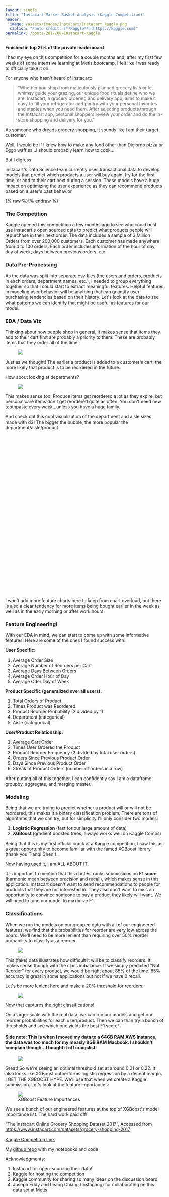 ```yaml
---
layout: single
title: "Instacart Market Basket Analysis (Kaggle Competition)"
header:
  image: /assets/images/Instacart/Instacart_kaggle.png
  caption: "Photo credit: [**Kaggle**](https://kaggle.com)"
permalink: /posts/2017/08/Instacart-Kaggle
---
```


**Finished in top 21% of the private leaderboard**

I had my eye on this competition for a couple months and, after my first few weeks of some intensive learning at Metis bootcamp, I felt like I was ready to officially take it on.

For anyone who hasn't heard of Instacart:

> "Whether you shop from meticulously planned grocery lists or let whimsy guide your grazing, our unique food rituals define who we are. Instacart, a grocery ordering and delivery app, aims to make it easy to fill your refrigerator and pantry with your personal favorites and staples when you need them. After selecting products through the Instacart app, personal shoppers review your order and do the in-store shopping and delivery for you."

As someone who dreads grocery shopping, it sounds like I am their target customer.

Well, I would be if I knew how to make any food other than Digiorno pizza or Eggo waffles...I should probably learn how to cook...

But I digress

Instacart's Data Science team currently uses transactional data to develop models that predict which products a user will buy again, try for the first time, or add to their cart next during a session. These models have a huge impact on optimizing the user experience as they can recommend products based on a user's past behavior.

{% raw %}<img src="/assets/images/Instacart/app_pic.png" alt="" class="full">{% endraw %}

### The Competition

Kaggle opened this competition a few months ago to see who could best use Instacart's open sourced data to predict what products people will repurchase in their next order. The data includes a sample of 3 Million Orders from over 200,000 customers. Each customer has made anywhere from 4 to 100 orders. Each order includes information of the hour of day, day of week, days between previous orders, etc.

### Data Pre-Processing

As the data was split into separate csv files (the users and orders, products in each orders, department names, etc.), I needed to group everything together so that I could start to extract meaningful features. Helpful features in modeling user behavior will be anything that can quantify user purchasing tendencies based on their history. Let's look at the data to see what patterns we can identify that might be useful as features for our model.

### EDA / Data Viz

Thinking about how people shop in general, it makes sense that items they add to their cart first are probably a priority to them. These are probably items that they order all of the time.


<figure>
  <a href="/assets/images/Instacart/cart_reorder.png"><img src="/assets/images/Instacart/cart_reorder.png"></a>
</figure>

Just as we thought! The earlier a product is added to a customer's cart, the more likely that product is to be reordered in the future.

How about looking at departments?

<figure>
  <a href="/assets/images/Instacart/department_reorder.png"><img src="/assets/images/Instacart/department_reorder.png"></a>
</figure>

This makes sense too! Produce items get reordered a lot as they expire, but personal care items don't get reordered quite as often. You don't need new toothpaste every week...unless you have a huge family.

And check out this cool visualization of the department and aisle sizes made with d3! The bigger the bubble, the more popular the department/aisle/product.

<meta charset="utf-8">
<style>

.svg {
  display: block;
  margin: auto;
  border: 1px solid gray;
}

.node {
  cursor: pointer;
}

.node:hover {
  stroke: #000;
  stroke-width: 1.5px;
}

.node--leaf {
  fill: white;
}

.label {
  font: 18px "Helvetica Neue", Helvetica, Arial, sans-serif;
  fill: black;
  text-anchor: middle;
  text-shadow: 0 1px 0 #fff, 1px 0 0 #fff, -1px 0 0 #fff, 0 -1px 0 #fff;
}

.label,
.node--root,
.node--leaf {
  pointer-events: none;
}

</style>

<svg width="960" height="960"></svg>
<script src="https://d3js.org/d3.v4.min.js"></script>
<script>

var svg = d3.select("svg"),
    margin = 20,
    diameter = +svg.attr("width"),
    g = svg.append("g").attr("transform", "translate(" + diameter / 2 + "," + diameter / 2 + ")");

var color = d3.scaleLinear()
    .domain([-1, 5])
    //.range(["hsl(152,80%,80%)", "hsl(228,30%,40%)"])
    .range(["green", "white"])
    .interpolate(d3.interpolateHcl);

var pack = d3.pack()
    .size([diameter - margin, diameter - margin])
    .padding(2);

d3.json("/assets/images/Instacart/less_food_circles.json", function(error, root) {
  if (error) throw error;

  root = d3.hierarchy(root)
      .sum(function(d) { return d.size; })
      .sort(function(a, b) { return b.value - a.value; });

  var focus = root,
      nodes = pack(root).descendants(),
      view;

  var circle = g.selectAll("circle")
    .data(nodes)
    .enter().append("circle")
      .attr("class", function(d) { return d.parent ? d.children ? "node" : "node node--leaf" : "node node--root"; })
      .style("fill", function(d) { return d.children ? color(d.depth) : null; })
      .on("click", function(d) { if (focus !== d) zoom(d), d3.event.stopPropagation(); });

  var text = g.selectAll("text")
    .data(nodes)
    .enter().append("text")
      .attr("class", "label")
      .style("fill-opacity", function(d) { return d.parent === root ? 1 : 0; })
      .style("display", function(d) { return d.parent === root ? "inline" : "none"; })
      .text(function(d) { return d.data.name; });
      //.style("font-size", function(d) { return Math.min(2 * d.r, (2 * d.r - 8) / this.getComputedTextLength() * 10) + "px"; });


  var node = g.selectAll("circle,text");

  svg
      .style("background", color(-1))
      .on("click", function() { zoom(root); });

  zoomTo([root.x, root.y, root.r * 2 + margin]);

  function zoom(d) {
    var focus0 = focus; focus = d;

    var transition = d3.transition()
        .duration(d3.event.altKey ? 7500 : 2000)
        .tween("zoom", function(d) {
          var i = d3.interpolateZoom(view, [focus.x, focus.y, focus.r * 2 + margin]);
          return function(t) { zoomTo(i(t)); };
        });

    transition.selectAll("text")
      .filter(function(d) { return d.parent === focus || this.style.display === "inline"; })
        .style("fill-opacity", function(d) { return d.parent === focus ? 1 : 0; })
        .on("start", function(d) { if (d.parent === focus) this.style.display = "inline"; })
        .on("end", function(d) { if (d.parent !== focus) this.style.display = "none"; });
  }

  function zoomTo(v) {
    var k = diameter / v[2]; view = v;
    node.attr("transform", function(d) { return "translate(" + (d.x - v[0]) * k + "," + (d.y - v[1]) * k + ")"; });
    circle.attr("r", function(d) { return d.r * k; });
  }
});

</script>

I won't add more feature charts here to keep from chart overload, but there is also a clear tendency for more items being bought earlier in the week as well as in the early morning or after work hours.

### Feature Engineering!

With our EDA in mind, we can start to come up with some informative features. Here are some of the ones I found success with:

**User Specific:**

1. Average Order Size
2. Average Number of Reorders per Cart
3. Average Days Between Orders
4. Average Order Hour of Day
5. Average Oder Day of Week

**Product Specific (generalized over all users):**

1. Total Orders of Product
2. Times Product was Reordered
3. Product Reorder Probability (2 divided by 1)
4. Department (categorical)
5. Aisle (categorical)

**User/Product Relationship:**

1. Average Cart Order
2. Times User Ordered the Product
3. Product Reorder Frequency (2 divided by total user orders)
4. Orders Since Previous Product Order
5. Days Since Previous Product Order
6. Streak of Product Orders (number of orders in a row)

After putting all of this together, I can confidently say I am a dataframe groupby, aggregate, and merging master.

### Modeling

Being that we are trying to predict whether a product will or will not be reordered, this makes it a binary classification problem. There are tons of algorithms that we can try, but for simplicity I'll only consider two models:

1. **Logistic Regression** (fast for our large amount of data)
2. **XGBoost** (gradient boosted trees, always works well on Kaggle Comps)

Being that this is my first official crack at a Kaggle competition, I saw this as a great opportunity to become familiar with the famed XGBoost library (thank you Tianqi Chen!).

Now having used it, I am ALL ABOUT IT.

It is important to mention that this contest ranks submissions on **F1 score** (harmonic mean between precision and recall), which makes sense in this application. Instacart doesn't want to send recommendations to people for products that they are not interested in. They also don't want to miss an opportunity to convince someone to buy a product they likely will want. We will need to tune our model to maximize F1.

### Classifications

When we run the models on our grouped data with all of our engineered features, we find that the probabilities for reorder are very low across the board. We'll need to be more lenient than requiring over 50% reorder probability to classify as a reorder.

<figure>
  <a href="/assets/images/Instacart/proba_1.png"><img src="/assets/images/Instacart/proba_1.png"></a>
</figure>


This (fake) data illustrates how difficult it will be to classify reorders. It makes sense though with the class imbalance. If we simply predicted "Not Reorder" for every product, we would be right about 85% of the time. 85% accuracy is great in some applications but not if we have 0 recall.

Let's be more lenient here and make a 20% threshold for reorders:

<figure>
  <a href="/assets/images/Instacart/proba_2.png"><img src="/assets/images/Instacart/proba_2.png"></a>
</figure>


Now that captures the right classifications!

On a larger scale with the real data, we can run our models and get our reorder probabilities for each user/product. Then we can than try a bunch of thresholds and see which one yields the best F1 score!

#### Side note: This is when I moved my data to a 64GB RAM AWS Instance, the data was too much for my measly 8GB RAM Macbook. I shouldn't complain though...I bought it off craigslist.

<figure>
    <a href="/assets/images/Instacart/thres_f1.png"><img src="/assets/images/Instacart/thres_f1.png"></a>
</figure>

Great! So we're seeing an optimal threshold set at around 0.21 or 0.22. It also looks like XGBoost outperforms logistic regression by a decent margin. I GET THE XGBOOST HYPE. We'll use that when we create a Kaggle submission. Let's look at the feature importances:

<figure>
    <a href="/assets/images/Instacart/feature_imp.png"><img src="/assets/images/Instacart/feature_imp.png"></a>
    <figcaption>XGBoost Feature Importances</figcaption>
</figure>

We see a bunch of our engineered features at the top of XGBoost's model importance list. The hard work paid off!







“The Instacart Online Grocery Shopping Dataset 2017”, Accessed from https://www.instacart.com/datasets/grocery-shopping-2017

[Kaggle Competiton Link](https://www.kaggle.com/c/instacart-market-basket-analysis)

My [github repo](https://github.com/maielld1/Instacart-Kaggle-Competition) with my notebooks and code

Acknowledgments:

1. Instacart for open-sourcing their data!
2. Kaggle for hosting the competition
3. Kaggle community for sharing so many ideas on the discussion board
4. Joseph Eddy and Leang Chiang (Instagang) for collaborating on this data set at Metis
